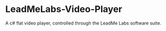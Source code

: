 # LeadMeLabs-Video-Player
A c# flat video player, controlled through the LeadMe Labs software suite.

